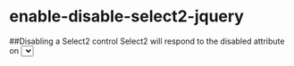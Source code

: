 # enable-disable-select2-jquery
##Disabling a Select2 control
Select2 will respond to the disabled attribute on <select> elements. You can also initialize Select2 with disabled: true to get the same effect.
